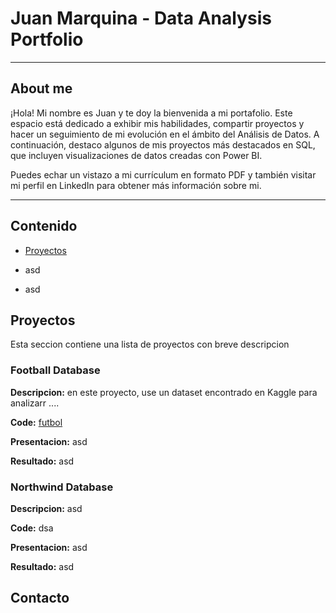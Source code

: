 # Juan Marquina - Data Analysis Portfolio 
---
## About me 
¡Hola! Mi nombre es Juan y te doy la bienvenida a mi portafolio. Este espacio está dedicado a exhibir mis habilidades, compartir proyectos y hacer un seguimiento de mi evolución en el ámbito del Análisis de Datos. A continuación, destaco algunos de mis proyectos más destacados en SQL, que incluyen visualizaciones de datos creadas con Power BI.

Puedes echar un vistazo a mi currículum en formato PDF y también visitar mi perfil en LinkedIn para obtener más información sobre mi.

---

## Contenido
- [Proyectos](#Proyectos)

- asd

- asd

## Proyectos
Esta seccion contiene una lista de proyectos con breve descripcion

### Football Database

**Descripcion:** en este proyecto, use un dataset encontrado en Kaggle para analizarr ....

**Code:** [futbol](/Analisis_unidos.sql/)

**Presentacion:** asd

**Resultado:** asd

### Northwind Database

**Descripcion:** asd 

**Code:** dsa

**Presentacion:** asd

**Resultado:** asd

## Contacto

